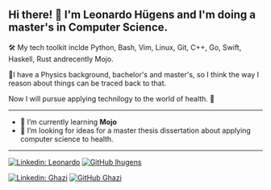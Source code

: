 ## Hi there! 👋 I'm Leonardo Hügens and I'm doing a master's in Computer Science.

🛠️ My tech toolkit inclde Python, Bash, Vim, Linux, Git, C++, Go, Swift, Haskell, Rust andrecently Mojo.

🧠I have a Physics background, bachelor's and master's, so I think the way I reason about things can be traced back to that.

Now I will pursue applying technilogy to the world of health. 🌟

---

- 🌱 I’m currently learning **Mojo**
- 🤔 I’m looking for ideas for a master thesis dissertation about applying computer science to health.

---

[![Linkedin: Leonardo](https://img.shields.io/badge/-Ghazi-blue?style=flat-square&logo=Linkedin&logoColor=white&link=https://www.linkedin.com/in/ghazi-khan/)](https://www.linkedin.com/in/leonardohugens/)
[![GitHub lhugens](https://img.shields.io/github/followers/gkhan205?label=follow&style=social)](https://github.com/lhugens)

[![Linkedin: Ghazi](https://img.shields.io/badge/-Ghazi-blue?style=flat-square&logo=Linkedin&logoColor=white&link=https://www.linkedin.com/in/ghazi-khan/)](https://www.linkedin.com/in/ghazi-khan/)
[![GitHub Ghazi](https://img.shields.io/github/followers/gkhan205?label=follow&style=social)](https://github.com/gkhan205)
